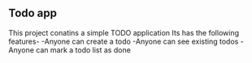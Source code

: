 ## Todo app
This project conatins a simple TODO application
Its has the following features-
-Anyone can create a todo
-Anyone can see existing todos
-Anyone can mark a todo list as done
